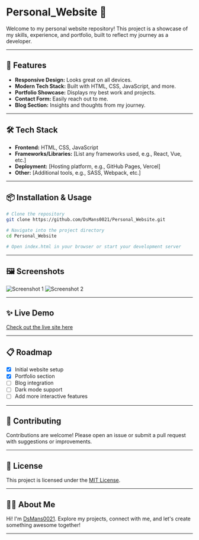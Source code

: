 # Personal_Website 🚀

Welcome to my personal website repository! This project is a showcase of my skills, experience, and portfolio, built to reflect my journey as a developer.

---

## 🌟 Features

- **Responsive Design:** Looks great on all devices.
- **Modern Tech Stack:** Built with HTML, CSS, JavaScript, and more.
- **Portfolio Showcase:** Displays my best work and projects.
- **Contact Form:** Easily reach out to me.
- **Blog Section:** Insights and thoughts from my journey.

---

## 🛠️ Tech Stack

- **Frontend:** HTML, CSS, JavaScript
- **Frameworks/Libraries:** [List any frameworks used, e.g., React, Vue, etc.]
- **Deployment:** [Hosting platform, e.g., GitHub Pages, Vercel]
- **Other:** [Additional tools, e.g., SASS, Webpack, etc.]

---

## 📦 Installation & Usage

```bash
# Clone the repository
git clone https://github.com/DsMans0021/Personal_Website.git

# Navigate into the project directory
cd Personal_Website

# Open index.html in your browser or start your development server
```

---

## 🖼️ Screenshots

![Screenshot 1](path/to/screenshot1.png)
![Screenshot 2](path/to/screenshot2.png)

---

## ✨ Live Demo

[Check out the live site here](https://github.com/DsMans0021/dsmans0021.github.io) <!-- Update as needed -->

---

## 📋 Roadmap

- [x] Initial website setup
- [x] Portfolio section
- [ ] Blog integration
- [ ] Dark mode support
- [ ] Add more interactive features

---

## 🤝 Contributing

Contributions are welcome! Please open an issue or submit a pull request with suggestions or improvements.

---

## 📄 License

This project is licensed under the [MIT License](LICENSE).

---

## 🙋‍♂️ About Me

Hi! I'm [DsMans0021](https://github.com/DsMans0021). Explore my projects, connect with me, and let's create something awesome together!

---
